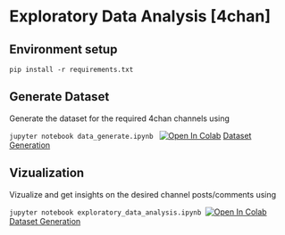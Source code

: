 # Exploratory Data Analysis [4chan]

## Environment setup
```
pip install -r requirements.txt
```

## Generate Dataset
Generate the dataset for the required 4chan channels using 

```jupyter notebook data_generate.ipynb ```  [![Open In Colab](https://colab.research.google.com/assets/colab-badge.svg)](https://colab.research.google.com/mkartik/EDA_4chan/blob/visualization/data_generate.ipynb)  [Dataset Generation](https://github.com/mkartik/EDA_4chan/blob/visualization/data_generate.ipynb) 

## Vizualization
Vizualize and get insights on the desired channel posts/comments using 

```jupyter notebook exploratory_data_analysis.ipynb ```[![Open In Colab](https://colab.research.google.com/assets/colab-badge.svg)](https://colab.research.google.com/mkartik/EDA_4chan/blob/visualization/exploratory_data_analysis.ipynb)  [Dataset Generation](https://github.com/mkartik/EDA_4chan/blob/visualization/exploratory_data_analysis.ipynb) 

